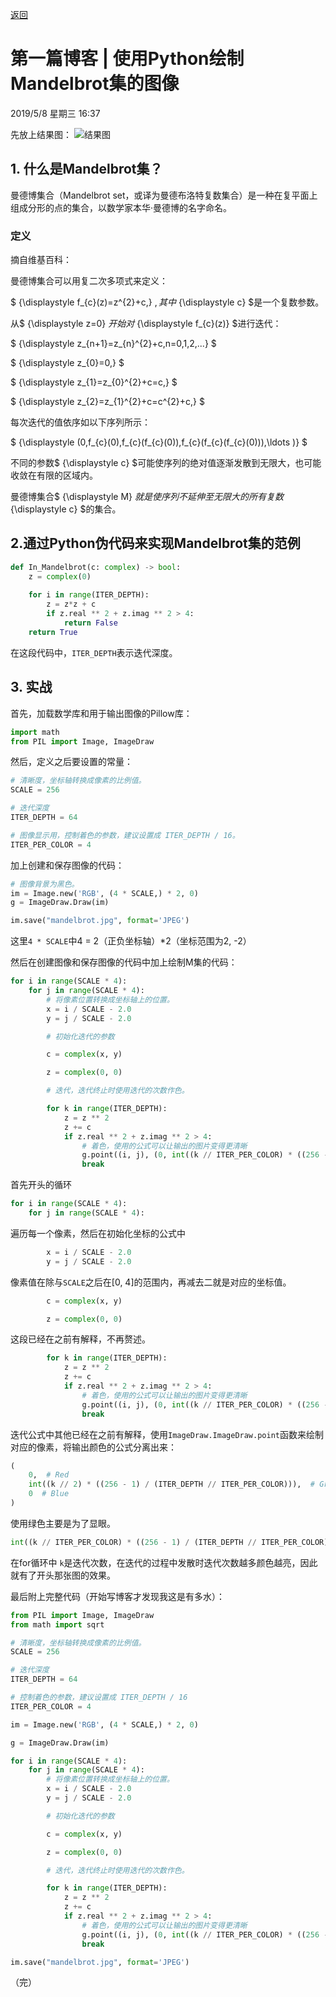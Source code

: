 <!-- mark formated blog -->
<!-- mark formated blog -->
<head>
        <script src="https://cdn.mathjax.org/mathjax/latest/MathJax.js?config=TeX-AMS-MML_HTMLorMML" type="text/javascript"></script>
        <script type="text/x-mathjax-config">
            MathJax.Hub.Config({
                tex2jax: {
                    skipTags: ['script', 'noscript', 'style', 'textarea', 'pre'],
                    inlineMath: [['$','$']]
                }
            });
        </script>
    </head><link rel="stylesheet" type="text/css" href="styles/fonts.css">

<a href="cngoodboy.github.io/blog.html">返回</a>

# 第一篇博客 | 使用Python绘制Mandelbrot集的图像
2019/5/8 星期三 16:37

先放上结果图：
![结果图](/images/mandelbrot.jpg  "结果图")

## 1. 什么是Mandelbrot集？
曼德博集合（Mandelbrot set，或译为曼德布洛特复数集合）是一种在复平面上组成分形的点的集合，以数学家本华·曼德博的名字命名。

### 定义

摘自维基百科：

曼德博集合可以用复二次多项式来定义：

$ {\displaystyle f_{c}(z)=z^{2}+c\,} $,
其中$ {\displaystyle c} $是一个复数参数。

从$ {\displaystyle z=0} $开始对$ {\displaystyle f_{c}(z)} $进行迭代：

$ {\displaystyle z_{n+1}=z_{n}^{2}+c,n=0,1,2,...} $

$ {\displaystyle z_{0}=0\,} $

$ {\displaystyle z_{1}=z_{0}^{2}+c=c\,} $

$ {\displaystyle z_{2}=z_{1}^{2}+c=c^{2}+c\,} $

每次迭代的值依序如以下序列所示：

$ {\displaystyle (0,f_{c}(0),f_{c}(f_{c}(0)),f_{c}(f_{c}(f_{c}(0))),\ldots )} $

不同的参数$ {\displaystyle c} $可能使序列的绝对值逐渐发散到无限大，也可能收敛在有限的区域内。

曼德博集合$ {\displaystyle M} $就是使序列不延伸至无限大的所有复数$ {\displaystyle c} $的集合。

## 2.通过Python伪代码来实现Mandelbrot集的范例

```python
def In_Mandelbrot(c: complex) -> bool:
    z = complex(0)
    
    for i in range(ITER_DEPTH):
        z = z*z + c
        if z.real ** 2 + z.imag ** 2 > 4:
            return False
    return True
```

在这段代码中，``` ITER_DEPTH ```表示迭代深度。

## 3. 实战

首先，加载数学库和用于输出图像的Pillow库：

```python
import math
from PIL import Image, ImageDraw
```

然后，定义之后要设置的常量：

```python
# 清晰度，坐标轴转换成像素的比例值。
SCALE = 256

# 迭代深度
ITER_DEPTH = 64

# 图像显示用，控制着色的参数，建议设置成 ITER_DEPTH / 16。
ITER_PER_COLOR = 4
```

加上创建和保存图像的代码：

```python
# 图像背景为黑色。
im = Image.new('RGB', (4 * SCALE,) * 2, 0)
g = ImageDraw.Draw(im)

im.save("mandelbrot.jpg", format='JPEG')
```
这里``` 4 * SCALE ```中4 = 2（正负坐标轴）*2（坐标范围为2, -2）

然后在创建图像和保存图像的代码中加上绘制M集的代码：

```python
for i in range(SCALE * 4):
    for j in range(SCALE * 4):
        # 将像素位置转换成坐标轴上的位置。
        x = i / SCALE - 2.0
        y = j / SCALE - 2.0

        # 初始化迭代的参数

        c = complex(x, y)

        z = complex(0, 0)

        # 迭代，迭代终止时使用迭代的次数作色。

        for k in range(ITER_DEPTH):
            z = z ** 2
            z += c
            if z.real ** 2 + z.imag ** 2 > 4:
                # 着色，使用的公式可以让输出的图片变得更清晰
                g.point((i, j), (0, int((k // ITER_PER_COLOR) * ((256 - 1) / (ITER_DEPTH // ITER_PER_COLOR2))), 0))
                break
```

首先开头的循环
```python
for i in range(SCALE * 4):
    for j in range(SCALE * 4):
```
遍历每一个像素，然后在初始化坐标的公式中
```python
        x = i / SCALE - 2.0
        y = j / SCALE - 2.0
```
像素值在除与``` SCALE ```之后在[0, 4]的范围内，再减去二就是对应的坐标值。

```python
        c = complex(x, y)

        z = complex(0, 0)
```
这段已经在之前有解释，不再赘述。

```python
        for k in range(ITER_DEPTH):
            z = z ** 2
            z += c
            if z.real ** 2 + z.imag ** 2 > 4:
                # 着色，使用的公式可以让输出的图片变得更清晰
                g.point((i, j), (0, int((k // ITER_PER_COLOR) * ((256 - 1) / (ITER_DEPTH // ITER_PER_COLOR))), 0))
                break
```
迭代公式中其他已经在之前有解释，使用``` ImageDraw.ImageDraw.point ```函数来绘制对应的像素，将输出颜色的公式分离出来：

```python
(
    0,  # Red
    int((k // 2) * ((256 - 1) / (ITER_DEPTH // ITER_PER_COLOR))),  # Green
    0  # Blue
)
```
使用绿色主要是为了显眼。

```python
int((k // ITER_PER_COLOR) * ((256 - 1) / (ITER_DEPTH // ITER_PER_COLOR)))
```

在for循环中 ``` k ```是迭代次数，在迭代的过程中发散时迭代次数越多颜色越亮，因此就有了开头那张图的效果。

最后附上完整代码（开始写博客才发现我这是有多水）：
```python
from PIL import Image, ImageDraw
from math import sqrt

# 清晰度，坐标轴转换成像素的比例值。
SCALE = 256

# 迭代深度
ITER_DEPTH = 64

# 控制着色的参数，建议设置成 ITER_DEPTH / 16
ITER_PER_COLOR = 4

im = Image.new('RGB', (4 * SCALE,) * 2, 0)

g = ImageDraw.Draw(im)

for i in range(SCALE * 4):
    for j in range(SCALE * 4):
        # 将像素位置转换成坐标轴上的位置。
        x = i / SCALE - 2.0
        y = j / SCALE - 2.0

        # 初始化迭代的参数

        c = complex(x, y)

        z = complex(0, 0)

        # 迭代，迭代终止时使用迭代的次数作色。

        for k in range(ITER_DEPTH):
            z = z ** 2
            z += c
            if z.real ** 2 + z.imag ** 2 > 4:
                # 着色，使用的公式可以让输出的图片变得更清晰
                g.point((i, j), (0, int((k // ITER_PER_COLOR) * ((256 - 1) / (ITER_DEPTH // ITER_PER_COLOR))), 0))
                break

im.save("mandelbrot.jpg", format='JPEG')

```

（完）